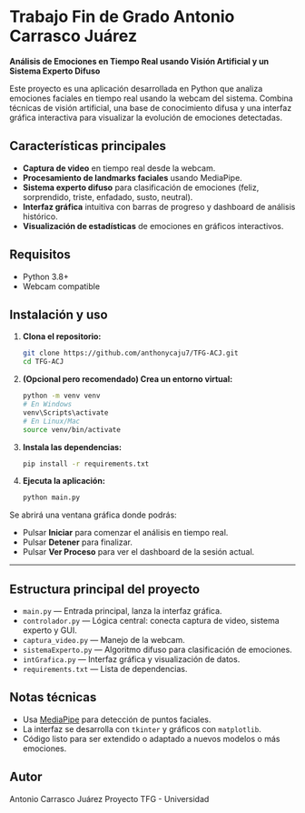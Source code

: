 # Trabajo Fin de Grado Antonio Carrasco Juárez

**Análisis de Emociones en Tiempo Real usando Visión Artificial y un Sistema Experto Difuso**

Este proyecto es una aplicación desarrollada en Python que analiza emociones faciales en tiempo real usando la webcam del sistema. Combina técnicas de visión artificial, una base de conocimiento difusa y una interfaz gráfica interactiva para visualizar la evolución de emociones detectadas.

## Características principales

- **Captura de video** en tiempo real desde la webcam.
- **Procesamiento de landmarks faciales** usando MediaPipe.
- **Sistema experto difuso** para clasificación de emociones (feliz, sorprendido, triste, enfadado, susto, neutral).
- **Interfaz gráfica** intuitiva con barras de progreso y dashboard de análisis histórico.
- **Visualización de estadísticas** de emociones en gráficos interactivos.

## Requisitos

- Python 3.8+
- Webcam compatible

## Instalación y uso

1. **Clona el repositorio:**

    ```bash
    git clone https://github.com/anthonycaju7/TFG-ACJ.git
    cd TFG-ACJ
    ```

2. **(Opcional pero recomendado) Crea un entorno virtual:**

    ```bash
    python -m venv venv
    # En Windows
    venv\Scripts\activate
    # En Linux/Mac
    source venv/bin/activate
    ```

3. **Instala las dependencias:**

    ```bash
    pip install -r requirements.txt
    ```
4. **Ejecuta la aplicación:**

    ```bash
    python main.py
    ```

Se abrirá una ventana gráfica donde podrás:

- Pulsar **Iniciar** para comenzar el análisis en tiempo real.
- Pulsar **Detener** para finalizar.
- Pulsar **Ver Proceso** para ver el dashboard de la sesión actual.

---

## Estructura principal del proyecto

- `main.py` — Entrada principal, lanza la interfaz gráfica.
- `controlador.py` — Lógica central: conecta captura de video, sistema experto y GUI.
- `captura_video.py` — Manejo de la webcam.
- `sistemaExperto.py` — Algoritmo difuso para clasificación de emociones.
- `intGrafica.py` — Interfaz gráfica y visualización de datos.
- `requirements.txt` — Lista de dependencias.

## Notas técnicas

- Usa [MediaPipe](https://google.github.io/mediapipe/) para detección de puntos faciales.
- La interfaz se desarrolla con `tkinter` y gráficos con `matplotlib`.
- Código listo para ser extendido o adaptado a nuevos modelos o más emociones.

## Autor

Antonio Carrasco Juárez 
Proyecto TFG - Universidad  
